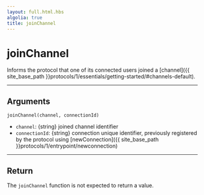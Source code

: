 ```yaml
---
layout: full.html.hbs
algolia: true
title: joinChannel
---
```


# joinChannel

Informs the protocol that one of its connected users joined a [channel]({{ site_base_path }}protocols/1/essentials/getting-started/#channels-default).

---

## Arguments

`joinChannel(channel, connectionId)`

* `channel`: {string} joined channel identifier
* `connectionId`: {string} connection unique identifier, previously registered by the protocol using [newConnection]({{ site_base_path }}protocols/1/entrypoint/newconnection)

---

## Return

The `joinChannel` function is not expected to return a value.
